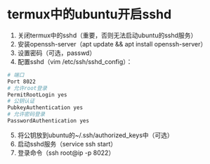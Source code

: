 # termux中的ubuntu开启sshd

1. 关闭termux中的sshd（重要，否则无法启动ubuntu的sshd服务）
2. 安装openssh-server（apt update && apt install openssh-server）
3. 设置密码（可选，passwd）
4. 配置sshd（vim /etc/ssh/sshd_config）：

```bash
# 端口
Port 8022
# 允许root登录
PermitRootLogin yes
# 公钥认证
PubkeyAuthentication yes
# 允许密码登录
PasswordAuthentication yes
```

5. 将公钥放到ubuntu的~/.ssh/authorized_keys中（可选）
6. 启动sshd服务（service ssh start）
7. 登录命令（ssh root@ip -p 8022）
